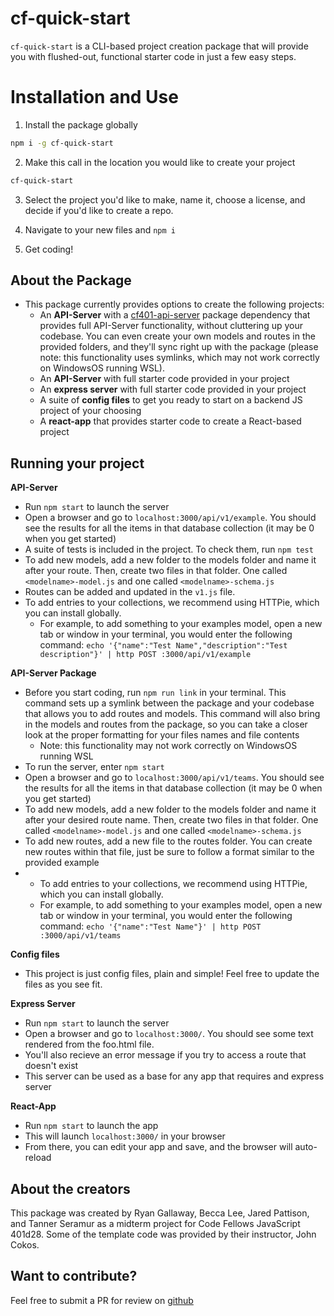 # cf-quick-start

`cf-quick-start` is a CLI-based project creation package that will provide you with flushed-out, functional starter code in just a few easy steps.

# Installation and Use
1. Install the package globally
```bash
npm i -g cf-quick-start
```

2. Make this call in the location you would like to create your project
```bash
cf-quick-start
```

3. Select the project you'd like to make, name it, choose a license, and decide if you'd like to create a repo.

4. Navigate to your new files and `npm i`

5. Get coding!

## About the Package
- This package currently provides options to create the following projects:
  - An **API-Server** with a [cf401-api-server](https://www.npmjs.com/package/cf401-api-server) package dependency that provides full API-Server functionality, without cluttering up your codebase. You can even create your own models and routes in the provided folders, and they'll sync right up with the package (please note: this functionality uses symlinks, which may not work correctly on WindowsOS running WSL).
  - An **API-Server** with full starter code provided in your project
  - An **express server** with full starter code provided in your project
  - A suite of **config files** to get you ready to start on a backend JS project of your choosing
  - A **react-app** that provides starter code to create a React-based project

## Running your project
**API-Server**
- Run `npm start` to launch the server
- Open a browser and go to `localhost:3000/api/v1/example`. You should see the results for all the items in that database collection (it may be 0 when you get started)
- A suite of tests is included in the project. To check them, run `npm test`
- To add new models, add a new folder to the models folder and name it after your route. Then, create two files in that folder. One called `<modelname>-model.js` and one called `<modelname>-schema.js`
- Routes can be added and updated in the `v1.js` file.
- To add entries to your collections, we recommend using HTTPie, which you can install globally.
  - For example, to add something to your examples model, open a new tab or window in your terminal, you would enter the following command:
  `echo '{"name":"Test Name","description":"Test description"}' | http POST :3000/api/v1/example` 


**API-Server Package**
- Before you start coding, run `npm run link` in your terminal. This command sets up a symlink between the package and your codebase that allows you to add routes and models. This command will also bring in the models and routes from the package, so you can take a closer look at the proper formatting for your files names and file contents
  - Note: this functionality may not work correctly on WindowsOS running WSL
- To run the server, enter `npm start`
- Open a browser and go to `localhost:3000/api/v1/teams`. You should see the results for all the items in that database collection (it may be 0 when you get started)
- To add new models, add a new folder to the models folder and name it after your desired route name. Then, create two files in that folder. One called `<modelname>-model.js` and one called `<modelname>-schema.js`
- To add new routes, add a new file to the routes folder. You can create new routes within that file, just be sure to follow a format similar to the provided example
- - To add entries to your collections, we recommend using HTTPie, which you can install globally.
  - For example, to add something to your examples model, open a new tab or window in your terminal, you would enter the following command:
  `echo '{"name":"Test Name"}' | http POST :3000/api/v1/teams` 

**Config files**
- This project is just config files, plain and simple! Feel free to update the files as you see fit.

**Express Server**
- Run `npm start` to launch the server
- Open a browser and go to `localhost:3000/`. You should see some text rendered from the foo.html file.
- You'll also recieve an error message if you try to access a route that doesn't exist
- This server can be used as a base for any app that requires and express server

**React-App**
- Run `npm start` to launch the app
- This will launch `localhost:3000/` in your browser
- From there, you can edit your app and save, and the browser will auto-reload

## About the creators
This package was created by Ryan Gallaway, Becca Lee, Jared Pattison, and Tanner Seramur as a midterm project for Code Fellows JavaScript 401d28. Some of the template code was provided by their instructor, John Cokos.

## Want to contribute?
Feel free to submit a PR for review on [github](https://github.com/TannerSeramur/cf-quick-start)